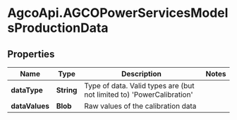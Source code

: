 # AgcoApi.AGCOPowerServicesModelsProductionData

## Properties

Name | Type | Description | Notes
------------ | ------------- | ------------- | -------------
**dataType** | **String** | Type of data. Valid types are (but not limited to)              &#39;PowerCalibration&#39; | 
**dataValues** | **Blob** | Raw values of the calibration data | 


